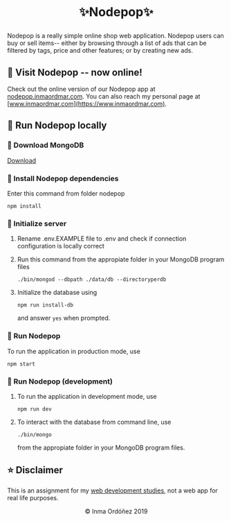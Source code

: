 # <p align ="center">✨Nodepop✨</p>

Nodepop is a really simple online shop web application. Nodepop users can buy or sell items-- either by browsing through a list of ads that can be filtered by tags, price and other features; or by creating new ads.

## 👾 Visit Nodepop -- now online!

Check out the online version of our Nodepop app at [nodepop.inmaordmar.com](https://nodepop.inmaordmar.com). You can also reach my personal page at [www.inmaordmar.com](https://www.inmaordmar.com).

## 👾 Run Nodepop locally

### 👾 Download MongoDB

[Download](https://www.mongodb.com/download-center#community)

### 👾 Install Nodepop dependencies

Enter this command from folder nodepop

```shell
npm install
```

### 👾 Initialize server

1. Rename .env.EXAMPLE file to .env and check if connection configuration is locally correct

1. Run this command from the appropiate folder in your MongoDB program files

    ```shell
    ./bin/mongod --dbpath ./data/db --directoryperdb
    ```

1. Initialize the database using

    ```shell
    npm run install-db
    ```

    and answer ``yes`` when prompted.

### 👾 Run Nodepop

To run the application in production mode, use

```shell
npm start
```

### 👾 Run Nodepop (development)

1. To run the application in development mode, use

    ```shell
    npm run dev
    ```

1. To interact with the database from command line, use

    ```shell
    ./bin/mongo
    ```

    from the appropiate folder in your MongoDB program files.

## ⭐️ Disclaimer

This is an assignment for my [web development studies](https://www.youtube.com/watch?v=dgDLE4RfzEk), not a web app for real life purposes.

<p align ="center">&copy; Inma Ordóñez 2019</p>
